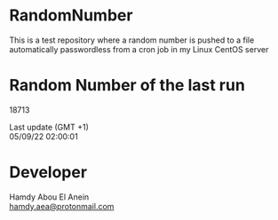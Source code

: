 # RandomNumber    
This is a test repository where a random number is pushed to a file automatically passwordless from a cron job in my Linux CentOS server    
# Random Number of the last run   
18713
      
Last update (GMT +1)    
05/09/22 02:00:01
# Developer    
Hamdy Abou El Anein   
hamdy.aea@protonmail.com
